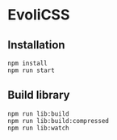# EvoliCSS

## Installation

```
npm install
npm run start
```

## Build library

```
npm run lib:build
npm run lib:build:compressed
npm run lib:watch
```
